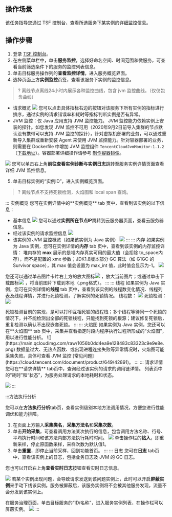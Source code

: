 ## 操作场景

该任务指导您通过 TSF 控制台，查看所选服务下某实例的详细监控信息。

## 操作步骤

1. 登录 [TSF 控制台](https://console.cloud.tencent.com/tsf/index)。
2. 在左侧菜单栏中，单击**服务监控**，选择好命名空间、时间范围和微服务，可查看当前筛选条件下的服务的监控列表信息。
3. 单击目标服务操作列的**查看监控详情**，进入服务概览界面。
4. 选择页面上方**实例监控**页签，查看该服务下实例的监控信息。
>? 离线节点离线24小时内展示各种监控曲线，包含 jvm 监控曲线。（仅仅包含曲线）

   - 请求概览
     ![](https://qcloudimg.tencent-cloud.cn/raw/1115e2b6e7a99758901c810f732a3cc3.png)
     您可以点击具体指标右边的按钮对该服务下所有实例的指标进行排序，通过实例的请求错误率和耗时等指标判断实例是否有异常。
   - JVM 监控：仅 Java 应用支持 JVM 监控能力。
     <dx-alert infotype="explain" title="">
     JVM 监控能力依赖实例上安装的探针。如您发现 JVM 监控不可用（2020年9月2日前导入集群的节点默认没有携带可以支持 JVM 监控的探针），针对虚拟机部署的业务，可以通过重新导入集群或重新安装 Agent 来使用 JVM 监控能力。针对容器部署的业务，则需要在 Dockerfile 中增加 JVM 监控组件 `TencentCloudJvmMonitor-1.1.2`（[下载地址](https://tsf-doc-attachment-1300555551.cos.ap-guangzhou.myqcloud.com/%E5%85%AC%E6%9C%89%E4%BA%91/jvm%E7%9B%91%E6%8E%A7/TencentCloudJvmMonitor-1.1.2-RELEASE.jar)）。容器部署详细操作请参考 [制作容器镜像](https://cloud.tencent.com/document/product/649/50610)。
     </dx-alert>

   ![](https://qcloudimg.tencent-cloud.cn/raw/5130e3701f4122f35abf48a3f8c42a65.png)
   您可以单击右上角**前往查看实例诊断与实例日志**跳转至服务实例详情页面查看详细 JVM 监控信息。

5. 单击目标实例的“实例ID”，进入实例概览页面。
>? 离线节点不支持死锁检测，火焰图和 local span 查询。

   <dx-tabs>
   ::: 实例概览
   您可在实例详情中的**实例概览** tab 页中，查看到该实例的以下信息：

- 基本信息
  ![](https://main.qcloudimg.com/raw/636fc21b30929b7ea585fc9ceb36c8f5.png)
  您可以通过**实例所在节点IP**跳转到云服务器页面，查看云服务器信息。
- 经过该实例的请求监控信息
  ![](https://main.qcloudimg.com/raw/4d8014adaed6860f0d4b8e8f4a668afb.png)
- 该实例的 JVM 监控概览（如果该实例为 Java 实例）
  ![](https://main.qcloudimg.com/raw/b56dc5d6b6a0f81886dc2503bd557dde.png)
   :::
   ::: 内存
   如果实例为 Java 实例，您可在实例详情的**内存** tab 页中，查看到该实例的内存监控详情：
  <dx-alert infotype="explain" title="">
  堆内存的 **max** 展示的是堆内存真实可用的最大值（会扣除 to_space内存），而不是配置的 xmx 参数；JDK1.8版本部分 GC 算法（如 G1GC 的 Survivor space），其 max 值会设置为 max_int 值，此时值会显示为-1。
  </dx-alert>
  ![](https://main.qcloudimg.com/raw/74a13ceea3c30a5de276aa74b12548d9.png)

您还可以通过单击图片卡片右上方的放大图标<img src="https://main.qcloudimg.com/raw/c9a7b0fb759613666b13ece6cb9f32c3.png" style="margin:0;"> ，放大当前图片；或通过单击下载图标<img src="https://main.qcloudimg.com/raw/e5689012a21e45ac1170e916a2b63c63.png" style="margin:0;"> ，将当前图片下载到本地（.png格式）。
:::
::: 线程
如果实例为 Java 实例，您可在实例详情的**线程** tab 页中，查看到该实例的线程数变化情况、线程列表及线程详情，并进行死锁检测，了解实例的死锁情况。
线程数：
![](https://main.qcloudimg.com/raw/563edbf3f11700af6d5aaef8914dc980.png)
死锁检测：
![](https://main.qcloudimg.com/raw/d52be0c6edde1b0d3d7682fcbc6de66e.png)

<dx-alert infotype="explain" title="">
死锁检测目前的实现，是可以打印互相死锁的线程栈；多个线程等待同一个死锁的情况下，并不能检测出全部的死锁线程，只能找到死锁的根源；建议修复死锁后，重复检测以确认不出现嵌套死锁。
</dx-alert>
:::
::: 火焰图
如果实例为 Java 实例，您还可以在**火焰图** tab 页中，采集并查看指定时段内程序执行过程所形成的“火焰图”，用以进行性能分析。
![](https://main.qcloudimg.com/raw/1056b0dd4ea9e128483c83323c9e9e8e.png)

<dx-alert infotype="explain" title="">
数据量过大、无热点函数、或出现进程连接失败等异常情况时，火焰图可能采集失败。具体可查看 JVM 监控 [常见问题](https://cloud.tencent.com/document/product/649/42891)。
</dx-alert>
:::
::: 请求详情
您可在**请求详情** tab页中，查询经过该实例的请求的调用链详情。

<dx-alert infotype="explain" title="">
列表页中的“耗时”和“状态”，为服务处理请求的本地耗时和状态。
</dx-alert>

![](https://main.qcloudimg.com/raw/70972de8df302769c46f06fa3251c7bd.png)
:::

:::方法执行分析

您可以在**方法执行分析**tab页，查看实例级别本地方法调用情况，方便您进行性能调优和能力排障。

1. 在页面上方输入**采集类名**，**采集方法名**和**采集次数**。
2. 单击**开始采集**，可查看调用方法某次执行的信息，包含调用方法名称、行号、平均执行时间和该方法内部方法执行耗时时间。
   ![](https://main.qcloudimg.com/raw/eb99e01a8a41d6297f5246255c5ddf05.png)
   单击操作栏的**钻入**，即重新采样，停止原函数采样，采样次数为默认值1。
3. 单击**重置**，即停止当前采样，回到功能首页。
   :::
   ::: 日志
   您可在**日志** tab页中，查看该实例上的日志，包括业务日志及 JVM 的 GC 日志。

您也可以开启右上角**查看实时日志**按钮查看实时日志信息。

 ![](https://main.qcloudimg.com/raw/345772c5508f5d241f6e54d789e963f9.png)
若某个实例出现问题，会导致请求发送到该问题实例上，此时可以开启**屏蔽实例**来手动下线该实例。服务被屏蔽后，该服务实例将不会被其他服务发现，流量不会分发到该实例上。

在服务治理页面，单击目标服务的“ID/名称”，进入服务实例列表，在操作栏可以屏蔽实例。
![](https://main.qcloudimg.com/raw/d78cfab800413af968daa760f21e9871.png)
:::
</dx-tabs>

